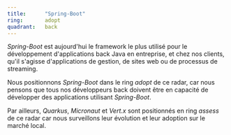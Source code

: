 ```yaml
---
title:      "Spring-Boot"
ring:       adopt 
quadrant:   back
---
```


*Spring-Boot* est aujourd'hui le framework le plus utilisé pour le développement d'applications back Java en entreprise, et chez nos clients, qu'il s'agisse d'applications de gestion, de sites web ou de processus de streaming.

Nous positionnons *Spring-Boot* dans le ring *adopt* de ce radar, car nous pensons que tous nos développeurs back doivent être en capacité de développer des applications utilisant *Spring-Boot*.

Par ailleurs, *Quarkus*, *Micronaut* et *Vert.x* sont positionnés en ring *assess* de ce radar car nous surveillons leur évolution et leur adoption sur le marché local.